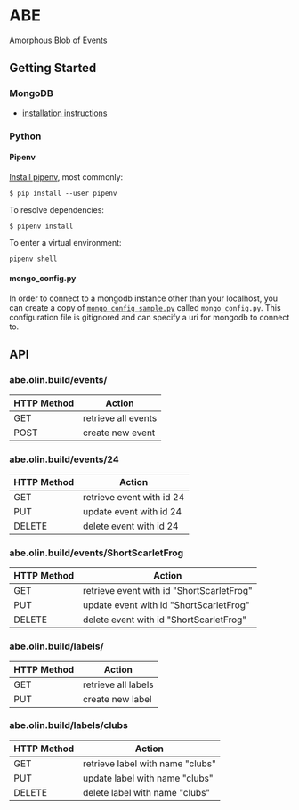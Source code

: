# ABE
Amorphous Blob of Events

## Getting Started

### MongoDB

- [installation instructions](https://docs.mongodb.com/getting-started/shell/installation/)

### Python

#### Pipenv

[Install pipenv](http://docs.python-guide.org/en/latest/dev/virtualenvs/#installing-pipenv), most commonly:
```shell
$ pip install --user pipenv
```

To resolve dependencies:
```shell
$ pipenv install
```

To enter a virtual environment:
```shell
pipenv shell
```

#### mongo_config.py

In order to connect to a mongodb instance other than your localhost, you can create a copy of [`mongo_config_sample.py`](mongo_config_sample.py) called `mongo_config.py`. This configuration file is gitignored and can specify a uri for mongodb to connect to.

## API

### abe.olin.build/events/

| HTTP Method | Action |
| ------------- | ------------- |
| GET | retrieve all events |
| POST | create new event |

### abe.olin.build/events/24

| HTTP Method | Action |
| ------------- | ------------- |
| GET | retrieve event with id 24 |
| PUT | update event with id 24 |
| DELETE | delete event with id 24 |

### abe.olin.build/events/ShortScarletFrog

| HTTP Method | Action |
| ------------- | ------------- |
| GET | retrieve event with id "ShortScarletFrog" |
| PUT | update event with id "ShortScarletFrog" |
| DELETE | delete event with id "ShortScarletFrog" |

### abe.olin.build/labels/

| HTTP Method | Action |
| ------------- | ------------- |
| GET | retrieve all labels |
| PUT | create new label |

### abe.olin.build/labels/clubs

| HTTP Method | Action |
| ------------- | ------------- |
| GET | retrieve label with name "clubs" |
| PUT | update label with name "clubs" |
| DELETE | delete label with name "clubs" |
